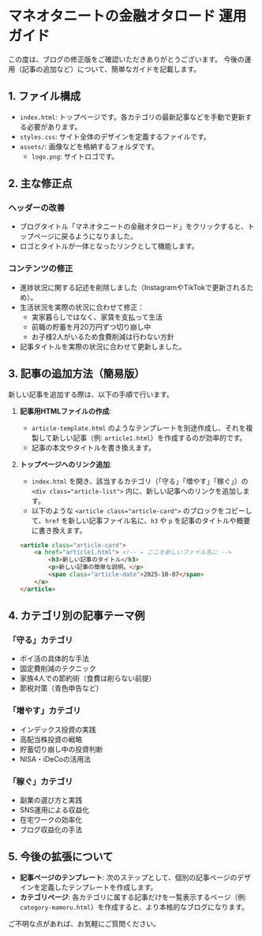 # マネオタニートの金融オタロード 運用ガイド

この度は、ブログの修正版をご確認いただきありがとうございます。
今後の運用（記事の追加など）について、簡単なガイドを記載します。

## 1. ファイル構成

- `index.html`: トップページです。各カテゴリの最新記事などを手動で更新する必要があります。
- `styles.css`: サイト全体のデザインを定義するファイルです。
- `assets/`: 画像などを格納するフォルダです。
  - `logo.png`: サイトロゴです。

## 2. 主な修正点

### ヘッダーの改善
- ブログタイトル「マネオタニートの金融オタロード」をクリックすると、トップページに戻るようになりました。
- ロゴとタイトルが一体となったリンクとして機能します。

### コンテンツの修正
- 進捗状況に関する記述を削除しました（InstagramやTikTokで更新されるため）。
- 生活状況を実際の状況に合わせて修正：
  - 実家暮らしではなく、家賃を支払って生活
  - 前職の貯蓄を月20万円ずつ切り崩し中
  - お子様2人がいるため食費削減は行わない方針
- 記事タイトルを実際の状況に合わせて更新しました。

## 3. 記事の追加方法（簡易版）

新しい記事を追加する際は、以下の手順で行います。

1.  **記事用HTMLファイルの作成**:
    - `article-template.html` のようなテンプレートを別途作成し、それを複製して新しい記事（例: `article1.html`）を作成するのが効率的です。
    - 記事の本文やタイトルを書き換えます。

2.  **トップページへのリンク追加**:
    - `index.html` を開き、該当するカテゴリ（「守る」「増やす」「稼ぐ」）の `<div class="article-list">` 内に、新しい記事へのリンクを追加します。
    - 以下のような `<article class="article-card">` のブロックをコピーして、`href` を新しい記事ファイル名に、`h3` や `p` を記事のタイトルや概要に書き換えます。

    ```html
    <article class="article-card">
        <a href="article1.html"> <!-- ← ここを新しいファイル名に -->
            <h3>新しい記事のタイトル</h3>
            <p>新しい記事の簡単な説明。</p>
            <span class="article-date">2025-10-07</span>
        </a>
    </article>
    ```

## 4. カテゴリ別の記事テーマ例

### 「守る」カテゴリ
- ポイ活の具体的な手法
- 固定費削減のテクニック
- 家族4人での節約術（食費は削らない前提）
- 節税対策（青色申告など）

### 「増やす」カテゴリ
- インデックス投資の実践
- 高配当株投資の戦略
- 貯蓄切り崩し中の投資判断
- NISA・iDeCoの活用法

### 「稼ぐ」カテゴリ
- 副業の選び方と実践
- SNS運用による収益化
- 在宅ワークの効率化
- ブログ収益化の手法

## 5. 今後の拡張について

- **記事ページのテンプレート**: 次のステップとして、個別の記事ページのデザインを定義したテンプレートを作成します。
- **カテゴリページ**: 各カテゴリに属する記事だけを一覧表示するページ（例: `category-mamoru.html`）を作成すると、より本格的なブログになります。

ご不明な点があれば、お気軽にご質問ください。
